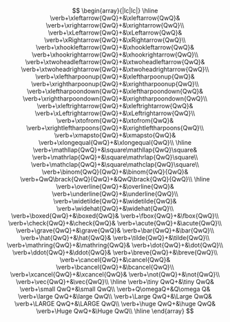 $$
\begin{array}{|lc|lc|}
\hline
\verb+\xleftarrow{QwQ}+&\xleftarrow{QwQ}&
\verb+\xrightarrow{QwQ}+&\xrightarrow{QwQ}\\
\verb+\xLeftarrow{QwQ}+&\xLeftarrow{QwQ}&
\verb+\xRightarrow{QwQ}+&\xRightarrow{QwQ}\\
\verb+\xhookleftarrow{QwQ}+&\xhookleftarrow{QwQ}&
\verb+\xhookrightarrow{QwQ}+&\xhookrightarrow{QwQ}\\
\verb+\xtwoheadleftarrow{QwQ}+&\xtwoheadleftarrow{QwQ}&
\verb+\xtwoheadrightarrow{QwQ}+&\xtwoheadrightarrow{QwQ}\\
\verb+\xleftharpoonup{QwQ}+&\xleftharpoonup{QwQ}&
\verb+\xrightharpoonup{QwQ}+&\xrightharpoonup{QwQ}\\
\verb+\xleftharpoondown{QwQ}+&\xleftharpoondown{QwQ}&
\verb+\xrightharpoondown{QwQ}+&\xrightharpoondown{QwQ}\\
\verb+\xleftrightarrow{QwQ}+&\xleftrightarrow{QwQ}&
\verb+\xLeftrightarrow{QwQ}+&\xLeftrightarrow{QwQ}\\
\verb+\xtofrom{QwQ}+&\xtofrom{QwQ}&
\verb+\xrightleftharpoons{QwQ}+&\xrightleftharpoons{QwQ}\\
\verb+\xmapsto{QwQ}+&\xmapsto{QwQ}&
\verb+\xlongequal{QwQ}+&\xlongequal{QwQ}\\
\hline
\verb+\mathllap{QwQ}+&\square\mathllap{QwQ}\square&
\verb+\mathrlap{QwQ}+&\square\mathrlap{QwQ}\square\\
\verb+\mathclap{QwQ}+&\square\mathclap{QwQ}\square\\
\verb+\binom{QwQ}{QwQ}+&\binom{QwQ}{QwQ}&
\verb+QwQ\brack{QwQ}{QwQ}+&QwQ\brack{QwQ}{QwQ}\\
\hline
\verb+\overline{QwQ}+&\overline{QwQ}&
\verb+\underline{QwQ}+&\underline{QwQ}\\
\verb+\widetilde{QwQ}+&\widetilde{QwQ}&
\verb+\widehat{QwQ}+&\widehat{QwQ}\\
\verb+\boxed{QwQ}+&\boxed{QwQ}&
\verb+\fbox{QwQ}+&\fbox{QwQ}\\
\verb+\check{QwQ}+&\check{QwQ}&
\verb+\acute{QwQ}+&\acute{QwQ}\\
\verb+\grave{QwQ}+&\grave{QwQ}&
\verb+\bar{QwQ}+&\bar{QwQ}\\
\verb+\hat{QwQ}+&\hat{QwQ}&
\verb+\tilde{QwQ}+&\tilde{QwQ}\\
\verb+\mathring{QwQ}+&\mathring{QwQ}&
\verb+\dot{QwQ}+&\dot{QwQ}\\
\verb+\ddot{QwQ}+&\ddot{QwQ}&
\verb+\breve{QwQ}+&\breve{QwQ}\\
\verb+\cancel{QwQ}+&\cancel{QwQ}&
\verb+\bcancel{QwQ}+&\bcancel{QwQ}\\
\verb+\xcancel{QwQ}+&\xcancel{QwQ}&
\verb+\not{QwQ}+&\not{QwQ}\\
\verb+\vec{QwQ}+&\vec{QwQ}\\
\hline
\verb+\tiny QwQ+&\tiny QwQ&
\verb+\small QwQ+&\small QwQ\\
\verb+Q\omegaQ+&Q\omega Q&
\verb+\large QwQ+&\large QwQ\\
\verb+\Large QwQ+&\Large QwQ&
\verb+\LARGE QwQ+&\LARGE QwQ\\
\verb+\huge QwQ+&\huge QwQ&
\verb+\Huge QwQ+&\Huge QwQ\\
\hline
\end{array}
$$